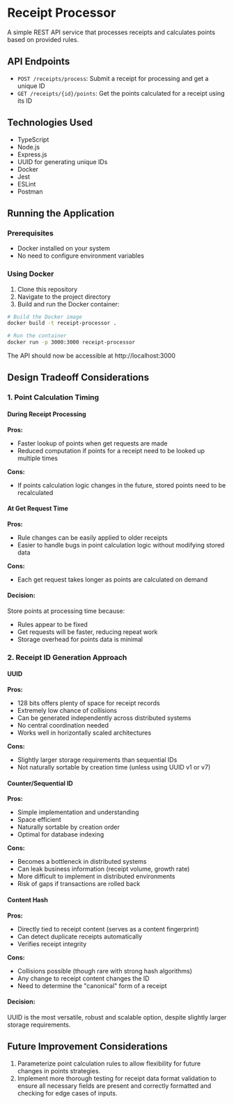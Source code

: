 # Receipt Processor

A simple REST API service that processes receipts and calculates points based on provided rules.

## API Endpoints

- `POST /receipts/process`: Submit a receipt for processing and get a unique ID
- `GET /receipts/{id}/points`: Get the points calculated for a receipt using its ID

## Technologies Used

- TypeScript
- Node.js
- Express.js
- UUID for generating unique IDs
- Docker
- Jest
- ESLint
- Postman

## Running the Application

### Prerequisites

- Docker installed on your system
- No need to configure environment variables

### Using Docker

1. Clone this repository
2. Navigate to the project directory
3. Build and run the Docker container:

```bash
# Build the Docker image
docker build -t receipt-processor .

# Run the container
docker run -p 3000:3000 receipt-processor
```

The API should now be accessible at http://localhost:3000

## Design Tradeoff Considerations

### 1. Point Calculation Timing

#### During Receipt Processing

**Pros:**

- Faster lookup of points when get requests are made
- Reduced computation if points for a receipt need to be looked up multiple times

**Cons:**

- If points calculation logic changes in the future, stored points need to be recalculated

#### At Get Request Time

**Pros:**

- Rule changes can be easily applied to older receipts
- Easier to handle bugs in point calculation logic without modifying stored data

**Cons:**

- Each get request takes longer as points are calculated on demand

#### Decision:

Store points at processing time because:

- Rules appear to be fixed
- Get requests will be faster, reducing repeat work
- Storage overhead for points data is minimal

### 2. Receipt ID Generation Approach

#### UUID

**Pros:**

- 128 bits offers plenty of space for receipt records
- Extremely low chance of collisions
- Can be generated independently across distributed systems
- No central coordination needed
- Works well in horizontally scaled architectures

**Cons:**

- Slightly larger storage requirements than sequential IDs
- Not naturally sortable by creation time (unless using UUID v1 or v7)

#### Counter/Sequential ID

**Pros:**

- Simple implementation and understanding
- Space efficient
- Naturally sortable by creation order
- Optimal for database indexing

**Cons:**

- Becomes a bottleneck in distributed systems
- Can leak business information (receipt volume, growth rate)
- More difficult to implement in distributed environments
- Risk of gaps if transactions are rolled back

#### Content Hash

**Pros:**

- Directly tied to receipt content (serves as a content fingerprint)
- Can detect duplicate receipts automatically
- Verifies receipt integrity

**Cons:**

- Collisions possible (though rare with strong hash algorithms)
- Any change to receipt content changes the ID
- Need to determine the "canonical" form of a receipt

#### Decision:

UUID is the most versatile, robust and scalable option, despite slightly larger storage requirements.

## Future Improvement Considerations

1. Parameterize point calculation rules to allow flexibility for future changes in points strategies.
2. Implement more thorough testing for receipt data format validation to ensure all necessary fields are present and correctly formatted and checking for edge cases of inputs.
